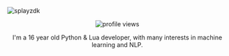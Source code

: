 <p align="left"> <img src="https://imalek.me/static/assets/githubuserbanner.png" alt="splayzdk" /> </p>
<p align="center"> <img src="https://komarev.com/ghpvc/?username=splayzdk&color=orange" alt="profile views"/> </p>

<center> I'm a 16 year old Python & Lua developer, with many interests in machine learning and NLP. </center>
